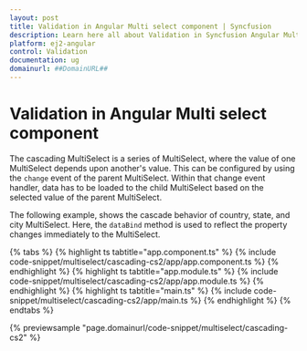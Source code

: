 ```yaml
---
layout: post
title: Validation in Angular Multi select component | Syncfusion
description: Learn here all about Validation in Syncfusion Angular Multi select component of Syncfusion Essential JS 2 and more.
platform: ej2-angular
control: Validation 
documentation: ug
domainurl: ##DomainURL##
---
```


# Validation in Angular Multi select component

The cascading MultiSelect is a series of MultiSelect, where the value of one MultiSelect depends upon  another's value. This can be configured by using the `change` event of the parent MultiSelect. Within that change event handler, data has to be loaded to the child MultiSelect based on the selected value of the parent MultiSelect.

The following example, shows the cascade behavior of country, state, and city
MultiSelect. Here, the `dataBind` method is used to reflect the property changes immediately to the MultiSelect.

{% tabs %}
{% highlight ts tabtitle="app.component.ts" %}
{% include code-snippet/multiselect/cascading-cs2/app/app.component.ts %}
{% endhighlight %}
{% highlight ts tabtitle="app.module.ts" %}
{% include code-snippet/multiselect/cascading-cs2/app/app.module.ts %}
{% endhighlight %}
{% highlight ts tabtitle="main.ts" %}
{% include code-snippet/multiselect/cascading-cs2/app/main.ts %}
{% endhighlight %}
{% endtabs %}
  
{% previewsample "page.domainurl/code-snippet/multiselect/cascading-cs2" %}
